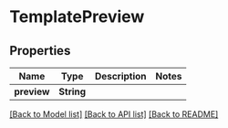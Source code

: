 # TemplatePreview

## Properties
Name | Type | Description | Notes
------------ | ------------- | ------------- | -------------
**preview** | **String** |  | 

[[Back to Model list]](../README#documentation-for-models) [[Back to API list]](../README#documentation-for-api-endpoints) [[Back to README]](../README)


